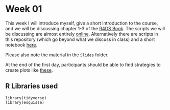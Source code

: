 # Week 01

This week I will introduce myself, give a short introduction to the course, and we will be discussing chapter 1-3 of the [R4DS Book](https://r4ds.had.co.nz).
The scripts we will be discussing are almost entirely [online](https://yousayr.com/ds-intro/introVis/). Alternatively there are scripts in this repository (which go beyond what we discuss in class) and a short notebook [here](https://rpubs.com/ThomasK81/introvis).

Please also note the material in the `Slides` folder.

At the end of the first day, participants should be able to find strategies to create plots like [these](https://yousayr.com/ds-intro/visChallenge/).

## R Libraries used

```
library(tidyverse)
library(esquisse)
```


